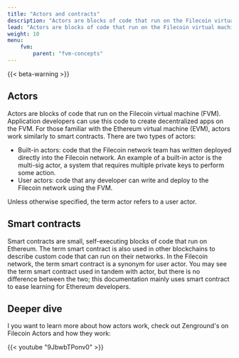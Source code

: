 ```yaml
---
title: "Actors and contracts"
description: "Actors are blocks of code that run on the Filecoin virtual machine. Smart contracts are small, self-executing blocks of code that run on Ethereum. Both actors and smart-contracts are used within the FVM."
lead: "Actors are blocks of code that run on the Filecoin virtual machine. Smart contracts are small, self-executing blocks of code that run on Ethereum. Both actors and smart-contracts are used within the FVM."
weight: 10
menu:
    fvm:
        parent: "fvm-concepts"
---
```


{{< beta-warning >}}

<!-- - What actors and smart-contracts are. -->
<!-- - How they interact with the FVM. -->
<!-- - How the FVM processes actors/contracts. -->

## Actors

Actors are blocks of code that run on the Filecoin virtual machine (FVM). Application developers can use this code to create decentralized apps on the FVM. For those familiar with the Ethereum virtual machine (EVM), actors work similarly to smart contracts. There are two types of actors:

- Built-in actors: code that the Filecoin network team has written deployed directly into the Filecoin network. An example of a built-in actor is the multi-sig actor, a system that requires multiple private keys to perform some action.
- User actors: code that any developer can write and deploy to the Filecoin network using the FVM.

Unless otherwise specified, the term actor refers to a user actor.

## Smart contracts

Smart contracts are small, self-executing blocks of code that run on Ethereum. The term smart contract is also used in other blockchains to describe custom code that can run on their networks. In the Filecoin network, the term smart contract is a synonym for user actor. You may see the term smart contract used in tandem with actor, but there is no difference between the two; this documentation mainly uses smart contract to ease learning for Ethereum developers.

## Deeper dive

I you want to learn more about how actors work, check out Zenground's on Filecoin Actors and how they work:

{{< youtube "9JbwbTPonv0" >}}
